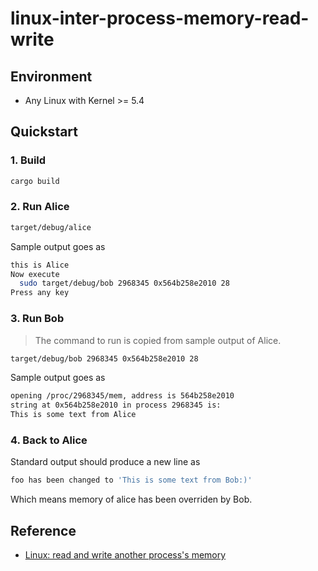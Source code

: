 # linux-inter-process-memory-read-write

## Environment
- Any Linux with Kernel >= 5.4

## Quickstart

### 1. Build
```bash
cargo build
```

### 2. Run Alice
```bash
target/debug/alice
```

Sample output goes as

```bash
this is Alice
Now execute
  sudo target/debug/bob 2968345 0x564b258e2010 28
Press any key
```

### 3. Run Bob

> The command to run is copied from sample output of Alice.

```bash
target/debug/bob 2968345 0x564b258e2010 28
```

Sample output goes as

```bash
opening /proc/2968345/mem, address is 564b258e2010
string at 0x564b258e2010 in process 2968345 is:
This is some text from Alice
```

### 4. Back to Alice
Standard output should produce a new line as
```bash
foo has been changed to 'This is some text from Bob:)'
```

Which means memory of alice has been overriden by Bob.

## Reference
- [Linux: read and write another process's memory](https://renenyffenegger.ch/notes/Linux/memory/read-write-another-processes-memory)
